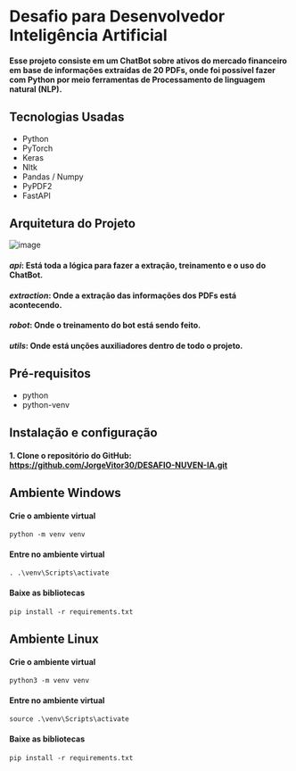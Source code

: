 # Desafio para Desenvolvedor Inteligência Artificial

#### Esse projeto consiste em um ChatBot sobre ativos do mercado financeiro em base de informações extraídas de 20 PDFs, onde foi possível fazer com Python por meio ferramentas de Processamento de linguagem natural (NLP).

## Tecnologias Usadas
- Python
- PyTorch
- Keras
- Nltk
- Pandas / Numpy
- PyPDF2
- FastAPI

## Arquitetura do Projeto
![image](https://github.com/JorgeVitor30/DESAFIO-NUVEN-IA/assets/103287884/c32cc5c2-4280-47aa-bde1-00829c9efef9)

#### **_api_**: Está toda a lógica para fazer a extração, treinamento e o uso do ChatBot.
#### **_extraction_**: Onde a extração das informações dos PDFs está acontecendo.
#### **_robot_**: Onde o treinamento do bot está sendo feito.
#### **_utils_**: Onde está unções auxiliadores dentro de todo o projeto.

## Pré-requisitos
- python 
- python-venv
  
## Instalação e configuração
#### 1. Clone o repositório do GitHub: https://github.com/JorgeVitor30/DESAFIO-NUVEN-IA.git

## Ambiente Windows
#### Crie o ambiente virtual
```
python -m venv venv
```
#### Entre no ambiente virtual
```
. .\venv\Scripts\activate 
````
#### Baixe as bibliotecas
```
pip install -r requirements.txt
```

## Ambiente Linux
#### Crie o ambiente virtual
```
python3 -m venv venv
```
#### Entre no ambiente virtual
```
source .\venv\Scripts\activate 
````
#### Baixe as bibliotecas
```
pip install -r requirements.txt
```
